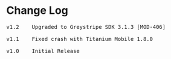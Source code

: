# Change Log
<pre>
v1.2	Upgraded to Greystripe SDK 3.1.3 [MOD-406]

v1.1	Fixed crash with Titanium Mobile 1.8.0

v1.0    Initial Release
